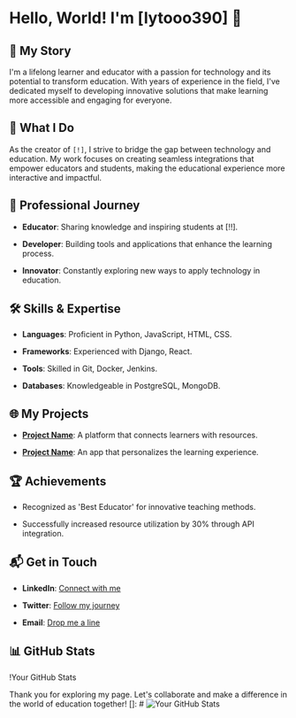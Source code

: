 # Hello, World! I'm [lytooo390] 🌟

## 📖 My Story

I'm a lifelong learner and educator with a passion for technology and its potential to transform education. With years of experience in the field, I've dedicated myself to developing innovative solutions that make learning more accessible and engaging for everyone.

## 🚀 What I Do

As the creator of `[!]`, I strive to bridge the gap between technology and education. My work focuses on creating seamless integrations that empower educators and students, making the educational experience more interactive and impactful.

## 💼 Professional Journey

- **Educator**: Sharing knowledge and inspiring students at [!!].

- **Developer**: Building tools and applications that enhance the learning process.

- **Innovator**: Constantly exploring new ways to apply technology in education.

## 🛠 Skills & Expertise

- **Languages**: Proficient in Python, JavaScript, HTML, CSS.

- **Frameworks**: Experienced with Django, React.

- **Tools**: Skilled in Git, Docker, Jenkins.

- **Databases**: Knowledgeable in PostgreSQL, MongoDB.

## 🌐 My Projects

- **[Project Name](https://dev.to/dionarodrigues/creating-amazing-github-profiles-readme-5h31)**: A platform that connects learners with resources.

- **[Project Name](https://dev.to/dionarodrigues/creating-amazing-github-profiles-readme-5h31)**: An app that personalizes the learning experience.

## 🏆 Achievements

- Recognized as 'Best Educator' for innovative teaching methods.

- Successfully increased resource utilization by 30% through API integration.

## 📬 Get in Touch

- **LinkedIn**: [Connect with me](https://dev.to/dionarodrigues/creating-amazing-github-profiles-readme-5h31)

- **Twitter**: [Follow my journey](https://dev.to/dionarodrigues/creating-amazing-github-profiles-readme-5h31)

- **Email**: [Drop me a line](https://dev.to/dionarodrigues/creating-amazing-github-profiles-readme-5h31)

## 📊 GitHub Stats

!Your GitHub Stats

Thank you for exploring my page. Let's collaborate and make a difference in the world of education together!
[]: # ![Your GitHub Stats](https://github-readme-stats.vercel.app/api?username=lytooo390&show_icons=true&theme=radical)
